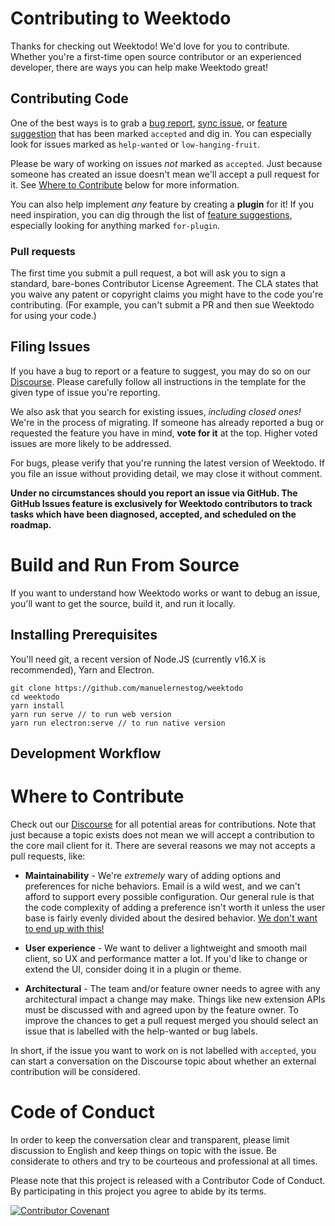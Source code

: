 # Contributing to Weektodo

Thanks for checking out Weektodo! We'd love for you to contribute. Whether
you're a first-time open source contributor or an experienced developer, there
are ways you can help make Weektodo great!

## Contributing Code

One of the best ways is to grab a
[bug report](https://community.getWeektodo.com/c/bugs/10),
[sync issue](https://community.getWeektodo.com/c/sync/22),
or [feature suggestion](https://community.getWeektodo.com/c/features/12)
that has been marked `accepted` and dig in. You can especially look for issues
marked as `help-wanted` or `low-hanging-fruit`.

Please be wary of working on issues *not* marked as `accepted`. Just because
someone has created an issue doesn't mean we'll accept a pull request for it.
See [Where to Contribute](#where-to-contribute) below for more information.

You can also help implement *any* feature by creating a **plugin** for it!
If you need inspiration, you can dig through the list of
[feature suggestions](https://community.getWeektodo.com/c/features/12),
especially looking for anything marked `for-plugin`.

### Pull requests

The first time you submit a pull request, a bot will ask you to sign a
standard, bare-bones Contributor License Agreement. The CLA states that you
waive any patent or copyright claims you might have to the code you're
contributing. (For example, you can't submit a PR and then sue Weektodo
for using your code.)

## Filing Issues

If you have a bug to report or a feature to suggest, you may do so on our
[Discourse](https://community.getWeektodo.com/). Please carefully follow all
instructions in the template for the given type of issue you're reporting.

We also ask that you search for existing issues, *including closed ones!*
We're in the process of migrating. If someone has already reported a bug or
requested the feature you have in mind,  **vote for it** at the top.
Higher voted issues are more likely to be addressed.

For bugs, please verify that you're running the latest version of Weektodo.
If you file an issue without providing detail, we may close it without comment.

**Under no circumstances should you report an issue via GitHub. The GitHub
Issues feature is exclusively for Weektodo contributors to track tasks
which have been diagnosed, accepted, and scheduled on the roadmap.**

# Build and Run From Source

If you want to understand how Weektodo works or want to debug an issue,
you'll want to get the source, build it, and run it locally.

## Installing Prerequisites

You'll need git, a recent version of Node.JS (currently v16.X is recommended), Yarn and Electron.

```
git clone https://github.com/manuelernestog/weektodo
cd weektodo
yarn install
yarn run serve // to run web version
yarn run electron:serve // to run native version
```

## Development Workflow

# Where to Contribute

Check out our [Discourse](https://community.getWeektodo.com/) for all
potential areas for contributions. Note that just because a topic exists does
not mean we will accept a contribution to the core mail client for it. There
are several reasons we may not accepts a pull requests, like:

- **Maintainability** - We're _extremely_ wary of adding options and preferences
  for niche behaviors. Email is a wild west, and we can't afford to support
  every possible configuration. Our general rule is that the code complexity
  of adding a preference isn't worth it unless the user base is fairly evenly
  divided about the desired behavior.
  [We don't want to end up with this!](https://cloud.githubusercontent.com/assets/1037212/14989123/2a74e810-110b-11e6-8b5d-6f343bca712f.png)

- **User experience** - We want to deliver a lightweight and smooth mail
  client, so UX and performance matter a lot. If you'd like to change or
  extend the UI, consider doing it in a plugin or theme.

- **Architectural** - The team and/or feature owner needs to agree with any
  architectural impact a change may make. Things like new extension APIs must
  be discussed with and agreed upon by the feature owner. To improve the
  chances to get a pull request merged you should select an issue that is
  labelled with the help-wanted or bug labels.

In short, if the issue you want to work on is not labelled with `accepted`, you
can start a conversation on the Discourse topic about whether an external
contribution will be considered.

# Code of Conduct

In order to keep the conversation clear and transparent, please limit
discussion to English and keep things on topic with the issue. Be considerate
to others and try to be courteous and professional at all times.

Please note that this project is released with a Contributor Code of Conduct.
By participating in this project you agree to abide by its terms.

[![Contributor Covenant](https://img.shields.io/badge/Contributor%20Covenant-v2.0%20adopted-ff69b4.svg)](code_of_conduct.md)
